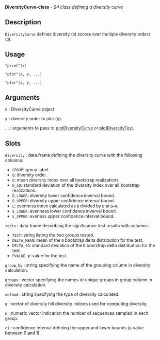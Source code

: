 **DiversityCurve-class** - *S4 class defining a diversity curve*

Description
--------------------

`DiversityCurve` defines diversity (<code class = 'eq'>D</code>) scores over multiple diversity 
orders (<code class = 'eq'>Q</code>).


Usage
--------------------
```
"print"(x)
```
```
"plot"(x, y, ...)
```
```
"plot"(x, y, ...)
```

Arguments
-------------------

x
:   DiversityCurve object

y
:   diversity order to plot (q).

...
:   arguments to pass to [plotDiversityCurve](plotDiversityCurve.md) or [plotDiversityTest](plotDiversityTest.md).




Slots
-------------------



`diversity`
:   data.frame defining the diversity curve with the following columns:

+ `GROUP`:    group label.
+ `Q`:        diversity order.
+ `D`:        mean diversity index over all bootstrap 
realizations.
+ `D_SD`:     standard deviation of the diversity index 
over all bootstrap realizations.
+ `D_LOWER`:  diversity lower confidence inverval bound.
+ `D_UPPER`:  diversity upper confidence interval bound.
+ `E`:        evenness index calculated as `D` 
divided by `D` at `Q=0`.
+ `E_LOWER`:  evenness lower confidence inverval bound.
+ `E_UPPER`:  eveness upper confidence interval bound.


`tests`
:   data.frame describing the significance test results with columns:

+ `TEST`:        string listing the two groups tested.
+ `DELTA_MEAN`:  mean of the <code class = 'eq'>D</code> bootstrap delta 
distribution for the test.
+ `DELTA_SD`:    standard deviation of the <code class = 'eq'>D</code> 
bootstrap delta distribution for the test.
+ `PVALUE`:      p-value for the test.


`group_by`
:   string specifying the name of the grouping column in diversity calculation.

`groups`
:   vector specifying the names of unique groups in group column in diversity calculation.

`method`
:   string specifying the type of diversity calculated.

`q`
:   vector of diversity hill diversity indices used for computing diversity.

`n`
:   numeric vector indication the number of sequences sampled in each group.

`ci`
:   confidence interval defining the upper and lower bounds 
(a value between 0 and 1).









